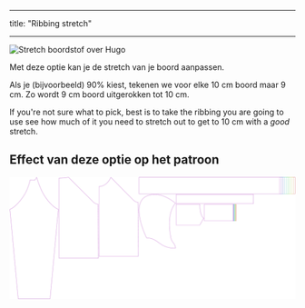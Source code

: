 - - -
title: "Ribbing stretch"
- - -

![Stretch boordstof over Hugo](./ribbingstretch.svg)

Met deze optie kan je de stretch van je boord aanpassen.

Als je (bijvoorbeeld) 90% kiest, tekenen we voor elke 10 cm boord maar 9 cm. Zo wordt 9 cm boord uitgerokken tot 10 cm.

<Note>

If you're not sure what to pick, best is to take the ribbing you are going to use see how much of it
you need to stretch out to get to 10 cm with a _good_ stretch.

</Note>

## Effect van deze optie op het patroon

![Deze afbeelding toont het effect van deze optie door meerdere varianten die een andere waarde hebben voor deze optie te vervangen](hugo_ribbingstretch_sample.svg "Effect of this option on the pattern")
